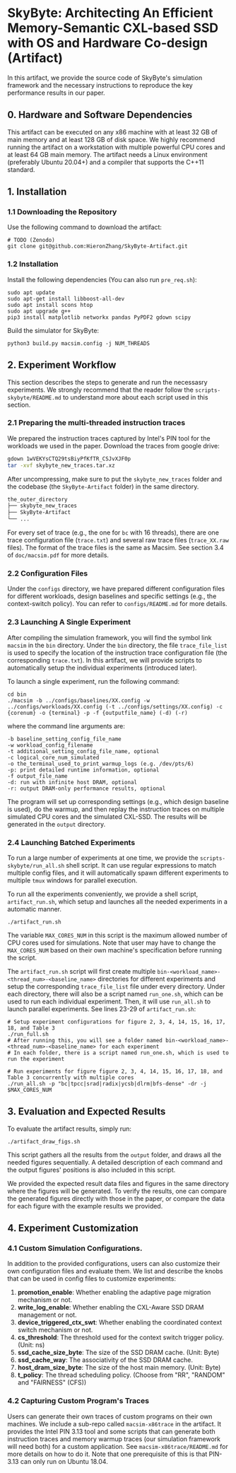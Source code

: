 # SkyByte: Architecting An Efficient Memory-Semantic CXL-based SSD with OS and Hardware Co-design  (Artifact)

In this artifact, we provide the source code of SkyByte's simulation framework and the necessary instructions to reproduce the key performance results in our paper.


## 0. Hardware and Software Dependencies

This artifact can be executed on any x86 machine with at least 32 GB of main memory and at least 128 GB of disk space. We highly recommend running the artifact on a workstation with multiple powerful CPU cores and at least 64 GB main memory. The artifact needs a Linux environment (preferably Ubuntu 20.04+) and a compiler that supports the C++11 standard.


## 1. Installation

### 1.1 Downloading the Repository

Use the following command to download the artifact:
```
# TODO (Zenodo)
git clone git@github.com:HieronZhang/SkyByte-Artifact.git
```

### 1.2 Installation

Install the following dependencies (You can also run `pre_req.sh`):
```
sudo apt update
sudo apt-get install libboost-all-dev
sudo apt install scons htop
sudo apt upgrade g++
pip3 install matplotlib networkx pandas PyPDF2 gdown scipy
```

Build the simulator for SkyByte:
```
python3 build.py macsim.config -j NUM_THREADS
```

## 2. Experiment Workflow
This section describes the steps to generate and run the necessasry experiments. We strongly recommend that the reader follow the `scripts-skybyte/README.md` to understand more about each script used in this section.


### 2.1 Preparing the multi-threaded instruction traces

We prepared the instruction traces captured by Intel's PIN tool for the workloads we used in the paper. Download the traces from google drive:

```bash
gdown 1wVEKYsCTQ29tsBiyPfKfTR_CSJvXJF0p
tar -xvf skybyte_new_traces.tar.xz 
```


After uncompressing, make sure to put the ``skybyte_new_traces`` folder and the codebase (the ``SkyByte-Artifact`` folder) in the same directory. 

```bash
the_outer_directory
├── skybyte_new_traces
├── SkyByte-Artifact
└── ...
```

For every set of trace (e.g., the one for `bc` with 16 threads), there are one trace configuration file (`trace.txt`) and several raw trace files (`trace_XX.raw` files). The format of the trace files is the same as Macsim. See section 3.4 of `doc/macsim.pdf` for more details. 

### 2.2 Configuration Files

Under the ``configs`` directory, we have prepared different configuration files for different workloads, design baselines and specific settings (e.g., the context-switch policy). You can refer to ``configs/README.md`` for more details.

### 2.3 Launching A Single Experiment

After compiling the simulation framework, you will find the symbol link ``macsim`` in the ``bin`` directory. Under the ``bin`` directory, the file ``trace_file_list`` is used to specify the location of the instruction trace configuration file (the corresponding `trace.txt`). In this artifact, we will provide scripts to automatically setup the individual experiments (introduced later).

To launch a single experiment, run the following command:

```
cd bin
./macsim -b ../configs/baselines/XX.config -w ../configs/workloads/XX.config (-t ../configs/settings/XX.config) -c {corenum} -o {terminal} -p -f {outputfile_name} (-d) (-r)
```

where the command line arguments are:
```
-b baseline_setting_config_file_name
-w workload_config_filename
-t additional_setting_config_file_name, optional
-c logical_core_num_simulated
-o the_terminal_used_to_print_warmup_logs (e.g. /dev/pts/6)
-p: print detailed runtime information, optional
-f output_file_name
-d: run with infinite host DRAM, optional
-r: output DRAM-only performance results, optional
```

The program will set up corresponding settings (e.g., which design baseline is used), do the warmup, and then replay the instruction traces on multiple simulated CPU cores and the simulated CXL-SSD. The results will be generated in the `output` directory. 


### 2.4 Launching Batched Experiments

To run a large number of experiments at one time, we provide the `scripts-skybyte/run_all.sh` shell script. It can use regular expressions to match multiple config files, and it will automatically spawn different experiments to multiple ``tmux`` windows for parallel execution. 


To run all the experiments conveniently, we provide a shell script, ``artifact_run.sh``, which setup and launches all the needed experiments in a automatic manner. 

```
./artifact_run.sh
```

The variable `MAX_CORES_NUM` in this script is the maximum allowed number of CPU cores used for simulations. Note that user may have to change the `MAX_CORES_NUM` based on their own machine's specification before running the script.

The ``artifact_run.sh`` script will first create multiple ``bin-<workload_name>-<thread_num>-<baseline_name>`` directories for different experiments and setup the corresponding ``trace_file_list`` file under every directory. Under each directory, there will also be a script named ``run_one.sh``, which can be used to run each individual experiment. Then, it will use ``run_all.sh`` to launch parallel experiments. See lines 23-29 of ``artifact_run.sh``:

```
# Setup experiment configurations for figure 2, 3, 4, 14, 15, 16, 17, 18, and Table 3
./run_full.sh
# After running this, you will see a folder named bin-<workload_name>-<thread_num>-<baseline_name> for each experiment
# In each folder, there is a script named run_one.sh, which is used to run the experiment

# Run experiments for figure figure 2, 3, 4, 14, 15, 16, 17, 18, and Table 3 concurrently with multiple cores
./run_all.sh -p "bc|tpcc|srad|radix|ycsb|dlrm|bfs-dense" -dr -j $MAX_CORES_NUM
```


## 3. Evaluation and Expected Results

To evaluate the artifact results, simply run:
```
./artifact_draw_figs.sh
```

This script gathers all the results from the `output` folder, and draws all the needed figures sequentially. A detailed description of each command and the output figures' positions is also included in this script.

We provided the expected result data files and figures in the same directory where the figures will be generated. To verify the results, one can compare the generated figures directly with those in the paper, or compare the data for each figure with the example results we provided.


## 4. Experiment Customization

### 4.1 Custom Simulation Configurations. 

In addition to the provided configurations, users can also customize their own configuration files and evaluate them. We list and describe the knobs that can be used in config files to customize experiments:

1. **promotion_enable**: Whether enabling the adaptive page migration mechanism or not.
2. **write_log_enable**: Whether enabling the CXL-Aware SSD DRAM management or not.
3. **device_triggered_ctx_swt**: Whether enabling the coordinated context switch mechanism or not.
4. **cs_threshold**: The threshold used for the context switch trigger policy. (Unit: ns)
5. **ssd_cache_size_byte**: The size of the SSD DRAM cache. (Unit: Byte)
6. **ssd_cache_way**: The associativity of the SSD DRAM cache.
7. **host_dram_size_byte**: The size of the host main memory. (Unit: Byte)
8. **t_policy**: The thread scheduling policy. (Choose from "RR", "RANDOM" and "FAIRNESS" (CFS))

### 4.2 Capturing Custom Program's Traces

Users can generate their own traces of custom programs on their own machines.  We include a sub-repo called ``macsim-x86trace`` in the artifact. It provides the Intel PIN 3.13 tool and some scripts that can generate both instruction traces and memory warmup traces (our simulation framework will need both) for a custom application. See `macsim-x86trace/README.md` for more details on how to do it. Note that one prerequisite of this is that PIN-3.13 can only run on Ubuntu 18.04.
